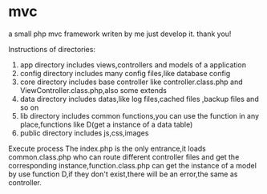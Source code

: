 # mvc
a small php mvc framework writen by me
just develop it.
thank you!

Instructions of directories:
1. app directory includes views,controllers and models of a application
2. config directory includes many config files,like database config 
3. core directory includes base controller like controller.class.php and ViewController.class.php,also some extends
4. data directory includes datas,like log files,cached files ,backup files and so on
5. lib directory includes common functions,you can use the function in any place,functions like D(get a instance of a data table)
6. public directory includes js,css,images

Execute process
The index.php is the only entrance,it loads common.class.php who can route different controller files and get the corresponding instance,function.class.php can get the instance of a model by use function D,if they don't exist,there will be an error,the same as controller.
